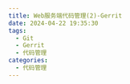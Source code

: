```yaml
---
title: Web服务端代码管理(2)-Gerrit
date: 2024-04-22 19:35:30
tags:
  - Git
  - Gerrit
  - 代码管理
categories:
  - 代码管理
---
```

